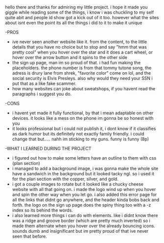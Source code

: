 hello there and thanks for admiring my little project. i hope it made you giggle while reading some of the things, i know i was chuckling to my self quite abit and people id show got a kick out of it too. however what the sites about isnt even the point its all the things i did to it to make it unique

-PROS
+ ive never seen another website like it. from the content, to the little details that you have no choice but to stop and say "hmm that was pretty cool" when you hover over the star and it does a cart wheel, or hover over the arrow button and it spins to the other side
+ the sign up page, man im so proud of that. i had fun making the placeholders. the phone number is from that tommy tutone song, the adress is drury lane from shrek, "favorite color" come on lol, and the social security is Elvis Presleys. also why would they need your SSN i put that as a like fake scammer.
+ how many websites can joke about sweatshops, if you havent read the paragraphs i suggest you do.

-CONS
+ i havent yet made it fully functional, by that i mean adaptable on other devices. it looks like a mess on the phone im gonna be so honest with you
+ it looks professional but i could not publish it, i dont know if it classifies as dark humor but its definitely not exactly family friendly. i could change that but..... nahh im sticking to my guns. funny is funny (8p)

-WHAT I LEARNED DURING THE PROJECT
 + i figured out how to make some letters have an outline to them with css (plan section)
 + i managed to add a background image, i was gonna make the whole site have a sandwich in the background but it looked tacky ngl. so i used it for the plan section with the copper, silver, and gold.
 + i got a couple images to rotate but it looked like a chucky cheese website with all that going on. i made the logo wind up when you hover and spin the other way when you let go. i also added this error page for all the links that didnt go anywhere, and the header kinda bobs back and forth. the logo on the sign up page does the spiny thing too with a -z index so its behind the words.
 + i also learned more things i can do with elements. like i didnt know there was a ridge and groove border (which are pretty much inverted) so i made them alternate when you hover over the already bouncing icons. sounds dumb and insignificant but im pretty proud of that ive never seen that before.
